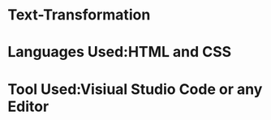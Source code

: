 # Text-Transformation
# Languages Used:HTML and CSS
# Tool Used:Visiual Studio Code or any Editor
#
